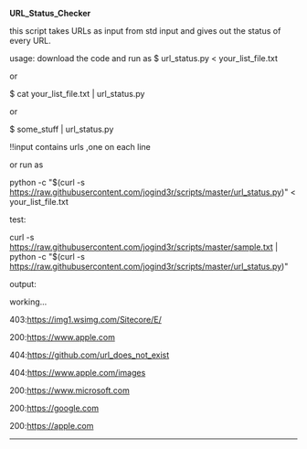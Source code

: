 <b>URL_Status_Checker</b>

this script takes URLs as input from std input and gives out the status of every URL.


usage:
download the code and run as 
$ url_status.py < your_list_file.txt

or

$ cat your_list_file.txt | url_status.py

or 

$ some_stuff | url_status.py

!!input contains urls ,one on each line

or run as

python -c "$(curl -s https://raw.githubusercontent.com/jogind3r/scripts/master/url_status.py)" < your_list_file.txt

test:

curl -s https://raw.githubusercontent.com/jogind3r/scripts/master/sample.txt | python -c "$(curl -s https://raw.githubusercontent.com/jogind3r/scripts/master/url_status.py)"

output:

working...

403:https://img1.wsimg.com/Sitecore/E/

200:https://www.apple.com

404:https://github.com/url_does_not_exist

404:https://www.apple.com/images

200:https://www.microsoft.com

200:https://google.com

200:https://apple.com

--------------
